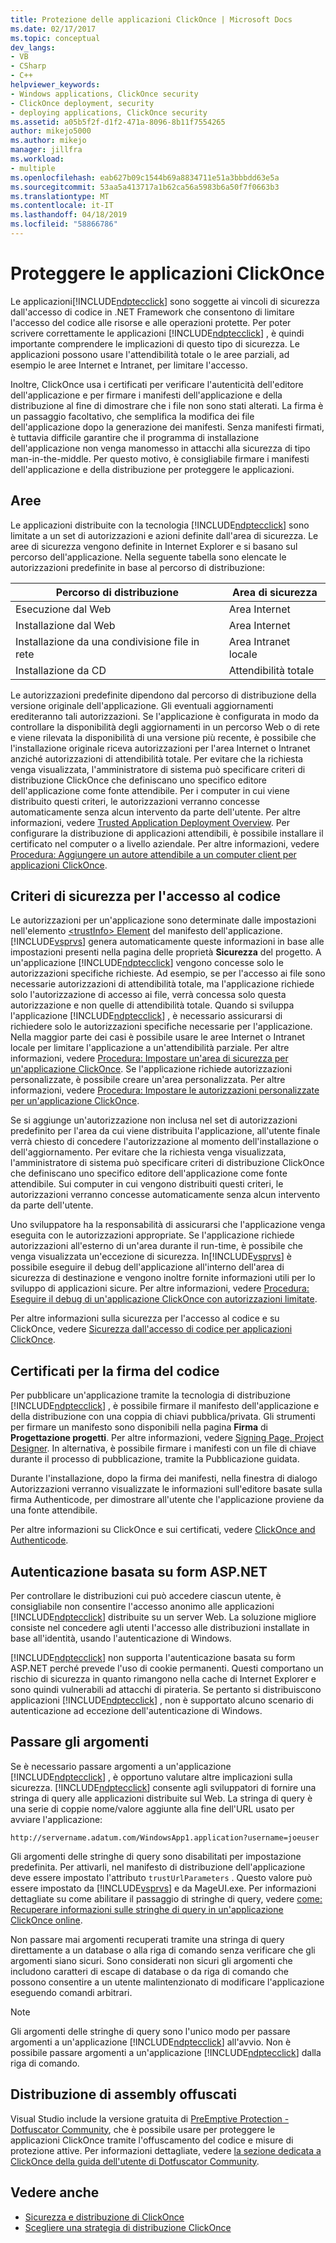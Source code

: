 ```yaml
---
title: Protezione delle applicazioni ClickOnce | Microsoft Docs
ms.date: 02/17/2017
ms.topic: conceptual
dev_langs:
- VB
- CSharp
- C++
helpviewer_keywords:
- Windows applications, ClickOnce security
- ClickOnce deployment, security
- deploying applications, ClickOnce security
ms.assetid: a05b5f2f-d1f2-471a-8096-8b11f7554265
author: mikejo5000
ms.author: mikejo
manager: jillfra
ms.workload:
- multiple
ms.openlocfilehash: eab627b09c1544b69a8834711e51a3bbbdd63e5a
ms.sourcegitcommit: 53aa5a413717a1b62ca56a5983b6a50f7f0663b3
ms.translationtype: MT
ms.contentlocale: it-IT
ms.lasthandoff: 04/18/2019
ms.locfileid: "58866786"
---
```

# <a name="secure-clickonce-applications"></a>Proteggere le applicazioni ClickOnce
Le applicazioni[!INCLUDE[ndptecclick](../deployment/includes/ndptecclick_md.md)] sono soggette ai vincoli di sicurezza dall'accesso di codice in .NET Framework che consentono di limitare l'accesso del codice alle risorse e alle operazioni protette. Per poter scrivere correttamente le applicazioni [!INCLUDE[ndptecclick](../deployment/includes/ndptecclick_md.md)] , è quindi importante comprendere le implicazioni di questo tipo di sicurezza. Le applicazioni possono usare l'attendibilità totale o le aree parziali, ad esempio le aree Internet e Intranet, per limitare l'accesso.

 Inoltre, ClickOnce usa i certificati per verificare l'autenticità dell'editore dell'applicazione e per firmare i manifesti dell'applicazione e della distribuzione al fine di dimostrare che i file non sono stati alterati. La firma è un passaggio facoltativo, che semplifica la modifica dei file dell'applicazione dopo la generazione dei manifesti. Senza manifesti firmati, è tuttavia difficile garantire che il programma di installazione dell'applicazione non venga manomesso in attacchi alla sicurezza di tipo man-in-the-middle. Per questo motivo, è consigliabile firmare i manifesti dell'applicazione e della distribuzione per proteggere le applicazioni.

## <a name="zones"></a>Aree
 Le applicazioni distribuite con la tecnologia [!INCLUDE[ndptecclick](../deployment/includes/ndptecclick_md.md)] sono limitate a un set di autorizzazioni e azioni definite dall'area di sicurezza. Le aree di sicurezza vengono definite in Internet Explorer e si basano sul percorso dell'applicazione. Nella seguente tabella sono elencate le autorizzazioni predefinite in base al percorso di distribuzione:

|Percorso di distribuzione|Area di sicurezza|
|-------------------------|-------------------|
|Esecuzione dal Web|Area Internet|
|Installazione dal Web|Area Internet|
|Installazione da una condivisione file in rete|Area Intranet locale|
|Installazione da CD|Attendibilità totale|

 Le autorizzazioni predefinite dipendono dal percorso di distribuzione della versione originale dell'applicazione. Gli eventuali aggiornamenti erediteranno tali autorizzazioni. Se l'applicazione è configurata in modo da controllare la disponibilità degli aggiornamenti in un percorso Web o di rete e viene rilevata la disponibilità di una versione più recente, è possibile che l'installazione originale riceva autorizzazioni per l'area Internet o Intranet anziché autorizzazioni di attendibilità totale. Per evitare che la richiesta venga visualizzata, l'amministratore di sistema può specificare criteri di distribuzione ClickOnce che definiscano uno specifico editore dell'applicazione come fonte attendibile. Per i computer in cui viene distribuito questi criteri, le autorizzazioni verranno concesse automaticamente senza alcun intervento da parte dell'utente. Per altre informazioni, vedere [Trusted Application Deployment Overview](../deployment/trusted-application-deployment-overview.md). Per configurare la distribuzione di applicazioni attendibili, è possibile installare il certificato nel computer o a livello aziendale. Per altre informazioni, vedere [Procedura: Aggiungere un autore attendibile a un computer client per applicazioni ClickOnce](../deployment/how-to-add-a-trusted-publisher-to-a-client-computer-for-clickonce-applications.md).

## <a name="code-access-security-policies"></a>Criteri di sicurezza per l'accesso al codice
 Le autorizzazioni per un'applicazione sono determinate dalle impostazioni nell'elemento [\<trustInfo> Element](../deployment/trustinfo-element-clickonce-application.md) del manifesto dell'applicazione. [!INCLUDE[vsprvs](../code-quality/includes/vsprvs_md.md)] genera automaticamente queste informazioni in base alle impostazioni presenti nella pagina delle proprietà **Sicurezza** del progetto. A un'applicazione [!INCLUDE[ndptecclick](../deployment/includes/ndptecclick_md.md)] vengono concesse solo le autorizzazioni specifiche richieste. Ad esempio, se per l'accesso ai file sono necessarie autorizzazioni di attendibilità totale, ma l'applicazione richiede solo l'autorizzazione di accesso ai file, verrà concessa solo questa autorizzazione e non quelle di attendibilità totale. Quando si sviluppa l'applicazione [!INCLUDE[ndptecclick](../deployment/includes/ndptecclick_md.md)] , è necessario assicurarsi di richiedere solo le autorizzazioni specifiche necessarie per l'applicazione. Nella maggior parte dei casi è possibile usare le aree Internet o Intranet locale per limitare l'applicazione a un'attendibilità parziale. Per altre informazioni, vedere [Procedura: Impostare un'area di sicurezza per un'applicazione ClickOnce](../deployment/how-to-set-a-security-zone-for-a-clickonce-application.md). Se l'applicazione richiede autorizzazioni personalizzate, è possibile creare un'area personalizzata. Per altre informazioni, vedere [Procedura: Impostare le autorizzazioni personalizzate per un'applicazione ClickOnce](../deployment/how-to-set-custom-permissions-for-a-clickonce-application.md).

 Se si aggiunge un'autorizzazione non inclusa nel set di autorizzazioni predefinito per l'area da cui viene distribuita l'applicazione, all'utente finale verrà chiesto di concedere l'autorizzazione al momento dell'installazione o dell'aggiornamento. Per evitare che la richiesta venga visualizzata, l'amministratore di sistema può specificare criteri di distribuzione ClickOnce che definiscano uno specifico editore dell'applicazione come fonte attendibile. Sui computer in cui vengono distribuiti questi criteri, le autorizzazioni verranno concesse automaticamente senza alcun intervento da parte dell'utente.

 Uno sviluppatore ha la responsabilità di assicurarsi che l'applicazione venga eseguita con le autorizzazioni appropriate. Se l'applicazione richiede autorizzazioni all'esterno di un'area durante il run-time, è possibile che venga visualizzata un'eccezione di sicurezza. In[!INCLUDE[vsprvs](../code-quality/includes/vsprvs_md.md)] è possibile eseguire il debug dell'applicazione all'interno dell'area di sicurezza di destinazione e vengono inoltre fornite informazioni utili per lo sviluppo di applicazioni sicure. Per altre informazioni, vedere [Procedura: Eseguire il debug di un'applicazione ClickOnce con autorizzazioni limitate](../deployment/how-to-debug-a-clickonce-application-with-restricted-permissions.md).

 Per altre informazioni sulla sicurezza per l'accesso al codice e su ClickOnce, vedere [Sicurezza dall'accesso di codice per applicazioni ClickOnce](../deployment/code-access-security-for-clickonce-applications.md).

## <a name="code-signing-certificates"></a>Certificati per la firma del codice
 Per pubblicare un'applicazione tramite la tecnologia di distribuzione [!INCLUDE[ndptecclick](../deployment/includes/ndptecclick_md.md)] , è possibile firmare il manifesto dell'applicazione e della distribuzione con una coppia di chiavi pubblica/privata. Gli strumenti per firmare un manifesto sono disponibili nella pagina **Firma** di **Progettazione progetti**. Per altre informazioni, vedere [Signing Page, Project Designer](../ide/reference/signing-page-project-designer.md). In alternativa, è possibile firmare i manifesti con un file di chiave durante il processo di pubblicazione, tramite la Pubblicazione guidata.

 Durante l'installazione, dopo la firma dei manifesti, nella finestra di dialogo Autorizzazioni verranno visualizzate le informazioni sull'editore basate sulla firma Authenticode, per dimostrare all'utente che l'applicazione proviene da una fonte attendibile.

 Per altre informazioni su ClickOnce e sui certificati, vedere [ClickOnce and Authenticode](../deployment/clickonce-and-authenticode.md).

## <a name="aspnet-form-based-authentication"></a>Autenticazione basata su form ASP.NET
 Per controllare le distribuzioni cui può accedere ciascun utente, è consigliabile non consentire l'accesso anonimo alle applicazioni [!INCLUDE[ndptecclick](../deployment/includes/ndptecclick_md.md)] distribuite su un server Web. La soluzione migliore consiste nel concedere agli utenti l'accesso alle distribuzioni installate in base all'identità, usando l'autenticazione di Windows.

 [!INCLUDE[ndptecclick](../deployment/includes/ndptecclick_md.md)] non supporta l'autenticazione basata su form ASP.NET perché prevede l'uso di cookie permanenti. Questi comportano un rischio di sicurezza in quanto rimangono nella cache di Internet Explorer e sono quindi vulnerabili ad attacchi di pirateria. Se pertanto si distribuiscono applicazioni [!INCLUDE[ndptecclick](../deployment/includes/ndptecclick_md.md)] , non è supportato alcuno scenario di autenticazione ad eccezione dell'autenticazione di Windows.

## <a name="pass-arguments"></a>Passare gli argomenti
 Se è necessario passare argomenti a un'applicazione [!INCLUDE[ndptecclick](../deployment/includes/ndptecclick_md.md)] , è opportuno valutare altre implicazioni sulla sicurezza. [!INCLUDE[ndptecclick](../deployment/includes/ndptecclick_md.md)] consente agli sviluppatori di fornire una stringa di query alle applicazioni distribuite sul Web. La stringa di query è una serie di coppie nome/valore aggiunte alla fine dell'URL usato per avviare l'applicazione:

 `http://servername.adatum.com/WindowsApp1.application?username=joeuser`

 Gli argomenti delle stringhe di query sono disabilitati per impostazione predefinita. Per attivarli, nel manifesto di distribuzione dell'applicazione deve essere impostato l'attributo `trustUrlParameters` . Questo valore può essere impostato da [!INCLUDE[vsprvs](../code-quality/includes/vsprvs_md.md)] e da MageUI.exe. Per informazioni dettagliate su come abilitare il passaggio di stringhe di query, vedere [come: Recuperare informazioni sulle stringhe di query in un'applicazione ClickOnce online](../deployment/how-to-retrieve-query-string-information-in-an-online-clickonce-application.md).

 Non passare mai argomenti recuperati tramite una stringa di query direttamente a un database o alla riga di comando senza verificare che gli argomenti siano sicuri. Sono considerati non sicuri gli argomenti che includono caratteri di escape di database o da riga di comando che possono consentire a un utente malintenzionato di modificare l'applicazione eseguendo comandi arbitrari.

> [!NOTE]
>  Gli argomenti delle stringhe di query sono l'unico modo per passare argomenti a un'applicazione [!INCLUDE[ndptecclick](../deployment/includes/ndptecclick_md.md)] all'avvio. Non è possibile passare argomenti a un'applicazione [!INCLUDE[ndptecclick](../deployment/includes/ndptecclick_md.md)] dalla riga di comando.

## <a name="deploying-obfuscated-assemblies"></a>Distribuzione di assembly offuscati
 Visual Studio include la versione gratuita di [PreEmptive Protection - Dotfuscator Community](../ide/dotfuscator/index.md), che è possibile usare per proteggere le applicazioni ClickOnce tramite l'offuscamento del codice e misure di protezione attive.  Per informazioni dettagliate, vedere [la sezione dedicata a ClickOnce della guida dell'utente di Dotfuscator Community](https://www.preemptive.com/dotfuscator/ce/docs/help/5.27/advanced_clickonce.html).

## <a name="see-also"></a>Vedere anche
- [Sicurezza e distribuzione di ClickOnce](../deployment/clickonce-security-and-deployment.md)
- [Scegliere una strategia di distribuzione ClickOnce](../deployment/choosing-a-clickonce-deployment-strategy.md)